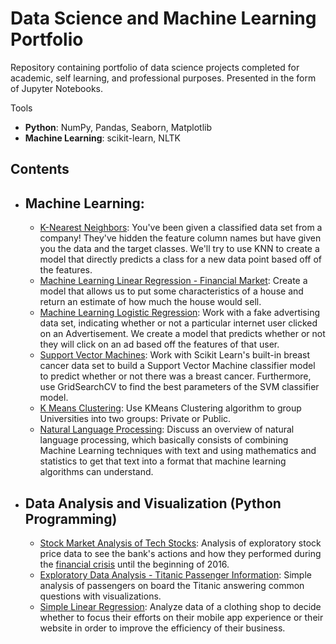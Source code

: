 # Data Science and Machine Learning Portfolio
Repository containing portfolio of data science projects completed for academic, self learning, and professional purposes. Presented in the form of Jupyter Notebooks.

Tools
  - **Python**: NumPy, Pandas, Seaborn, Matplotlib
  - **Machine Learning**: scikit-learn, NLTK 

## Contents
- ## Machine Learning:
    - [K-Nearest Neighbors](https://github.com/felipeagferreira/Data-Science/blob/master/KNN%20e%20Como%20Obter%20o%20melhor%20N%C3%BAmero%20K%20de%20Vizinhos%20Mais%20Pr%C3%B3ximos.ipynb): You've been given a classified data set from a company! They've hidden the feature column names but have given you the data and the target classes.
We'll try to use KNN to create a model that directly predicts a class for a new data point based off of the features.
     - [Machine Learning Linear Regression - Financial Market](https://github.com/felipeagferreira/Data-Science/blob/master/Machine%20Learning/Linear%20Regressions/Housing%20Prices.ipynb): Create a model that allows us to put some characteristics of a house and return an estimate of how much the house would sell.
     - [Machine Learning Logistic Regression](https://github.com/felipeagferreira/Data-Science/blob/master/Machine%20Learning/Logistic%20Regressions/Whether%20or%20not%20a%20particular%20internet%20user%20clicked%20on%20an%20Advertisement.ipynb): Work with a fake advertising data set, indicating whether or not a particular internet user clicked on an Advertisement. We create a model that predicts whether or not they will click on an ad based off the features of that user.
     - [Support Vector Machines](https://github.com/felipeagferreira/Data-Science/blob/master/Montar%20um%20DataFrame%20para%20Support%20Vector%20Machine.ipynb): Work with Scikit Learn's built-in breast cancer data set to build a Support Vector Machine classifier model to predict whether or not there was a breast cancer. Furthermore, use GridSearchCV to find the best parameters of the SVM classifier model. 
     - [K Means Clustering](https://github.com/felipeagferreira/Data-Science/blob/master/Projeto%20de%20K%20Means%20Clustering%20com%20BONS%20PLOTS.ipynb): Use KMeans Clustering algorithm to group Universities into two groups: Private or Public.
     - [Natural Language Processing](https://github.com/felipeagferreira/Data-Science/blob/master/Natural%20Language%20Processing.ipynb): Discuss an overview of natural language processing, which basically consists of combining Machine Learning techniques with text and using mathematics and statistics to get that text into a format that machine learning algorithms can understand.

- ## Data Analysis and Visualization (Python Programming)
    - [Stock Market Analysis of Tech Stocks](https://github.com/felipeagferreira/Data-Science/blob/master/Data%20Analysis/Financial%20market%20data%20analysis%20project.ipynb): Analysis of exploratory stock price data to see the bank's actions and how they performed during the [financial crisis](https://en.wikipedia.org/wiki/Financial_crisis_of_2007%E2%80%9308) until the beginning of 2016.
    - [Exploratory Data Analysis - Titanic Passenger Information](https://github.com/felipeagferreira/Data-Science/blob/master/CALIBRAR%20um%20DataFrame%20para%20operar%20com%20REGRESS%C3%83O%20LOG%C3%8DSTICA.ipynb): Simple analysis of passengers on board the Titanic answering common questions with visualizations. 
    - [Simple Linear Regression](https://github.com/felipeagferreira/Data-Science/blob/master/Machine%20Learning/Linear%20Regressions/Clothing%20Shop%20Efficiency.ipynb): Analyze data of a clothing shop to decide whether to focus their efforts on their mobile app experience or their website in order to improve the efficiency of their business.

